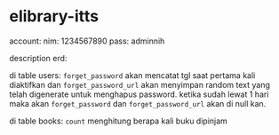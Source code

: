 # elibrary-itts

account:
nim: 1234567890
pass: adminnih

description erd:

di table users:
`forget_password` akan mencatat tgl saat pertama kali diaktifkan dan `forget_password_url` akan menyimpan random text yang telah digenerate untuk menghapus password. ketika sudah lewat 1 hari maka akan `forget_password` dan `forget_password_url` akan di null kan.


di table books:
`count` menghitung berapa kali buku dipinjam